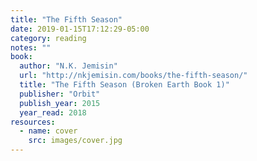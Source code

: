 ```yaml
---
title: "The Fifth Season"
date: 2019-01-15T17:12:29-05:00
category: reading
notes: ""
book:
  author: "N.K. Jemisin"
  url: "http://nkjemisin.com/books/the-fifth-season/"
  title: "The Fifth Season (Broken Earth Book 1)"
  publisher: "Orbit"
  publish_year: 2015
  year_read: 2018
resources:
  - name: cover
    src: images/cover.jpg
---
```


